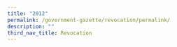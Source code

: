 ```yaml
---
title: "2012"
permalink: /government-gazette/revocation/permalink/
description: ""
third_nav_title: Revocation
---
```

